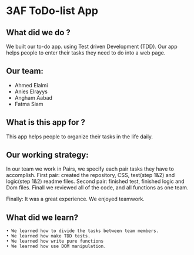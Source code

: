 # 3AF ToDo-list App

## What did we do ?
We built our to-do app. using Test driven Development (TDD). Our app helps people to enter their tasks they need to do into a web page.

## Our team:
* Ahmed Elalmi
* Anies Elrayys
* Angham Aabad
* Fatma Siam

## What is this app for ?
This app helps people to organize their tasks in the life daily.

## Our working strategy:
In our team we work in Pairs, we specify each pair tasks they have to accomplish. 
First pair: created the repository, CSS, test(step 1&2) and logic(step 1&2) readme files.
Second pair: finished test, finished logic and Dom files.
Finall we reviewed all of the code, and all functions as one team.

Finally: It was a great experience. We enjoyed teamwork.
## What did we learn?
    • We learned how to divide the tasks between team members.
    • We learned how make TDD tests.
    • We learned how write pure functions
    • We learned how use DOM manipulation.

